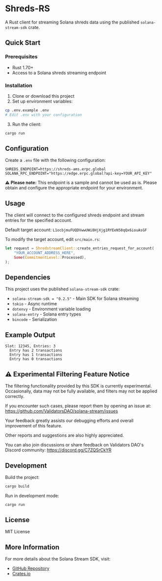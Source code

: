 # Shreds-RS

A Rust client for streaming Solana shreds data using the published `solana-stream-sdk` crate.

## Quick Start

### Prerequisites

- Rust 1.70+
- Access to a Solana shreds streaming endpoint

### Installation

1. Clone or download this project
2. Set up environment variables:

```bash
cp .env.example .env
# Edit .env with your configuration
```

3. Run the client:

```bash
cargo run
```

## Configuration

Create a `.env` file with the following configuration:

```env
SHREDS_ENDPOINT=https://shreds-ams.erpc.global
SOLANA_RPC_ENDPOINT="https://edge.erpc.global?api-key=YOUR_API_KEY"
```

⚠️ **Please note:** This endpoint is a sample and cannot be used as is. Please obtain and configure the appropriate endpoint for your environment.

## Usage

The client will connect to the configured shreds endpoint and stream entries for the specified account.

Default target account: `L1ocbjmuFUQDVwwUWi8HjXjg1RYEeN58qQx6iouAsGF`

To modify the target account, edit `src/main.rs`:

```rust
let request = ShredstreamClient::create_entries_request_for_account(
    "YOUR_ACCOUNT_ADDRESS_HERE",
    Some(CommitmentLevel::Processed),
);
```

## Dependencies

This project uses the published `solana-stream-sdk` crate:

- `solana-stream-sdk = "0.2.5"` - Main SDK for Solana streaming
- `tokio` - Async runtime
- `dotenvy` - Environment variable loading
- `solana-entry` - Solana entry types
- `bincode` - Serialization

## Example Output

```
Slot: 12345, Entries: 3
  Entry has 2 transactions
  Entry has 1 transactions
  Entry has 0 transactions
```

## ⚠️ Experimental Filtering Feature Notice

The filtering functionality provided by this SDK is currently experimental. Occasionally, data may not be fully available, and filters may not be applied correctly.

If you encounter such cases, please report them by opening an issue at: https://github.com/ValidatorsDAO/solana-stream/issues

Your feedback greatly assists our debugging efforts and overall improvement of this feature.

Other reports and suggestions are also highly appreciated.

You can also join discussions or share feedback on Validators DAO's Discord community:
https://discord.gg/C7ZQSrCkYR

## Development

Build the project:

```bash
cargo build
```

Run in development mode:

```bash
cargo run
```

## License

MIT License

## More Information

For more details about the Solana Stream SDK, visit:

- [GitHub Repository](https://github.com/elsoul/solana-stream)
- [Crates.io](https://crates.io/crates/solana-stream-sdk)
